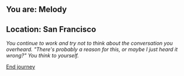 
## You are: Melody
## Location: San Francisco

*You continue to work and try not to think about the conversation you overheard. "There's
probably a reason for this, or maybe I just heard it wrong?" You think to yourself.*

[End journey](/node/thank_you)